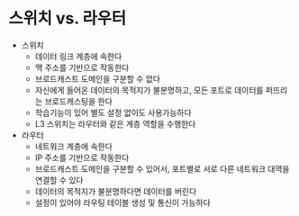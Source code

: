 # 스위치 vs. 라우터

- 스위치
  - 데이터 링크 계층에 속한다
  - 맥 주소를 기반으로 작동한다
  - 브로드캐스트 도메인을 구분할 수 없다
  - 자신에게 들어온 데이터의 목적지가 불분명하고, 모든 포트로 데이터를 퍼뜨리는 브로드캐스팅을 한다
  - 학습기능이 있어 별도 설정 없이도 사용가능하다
  - L3 스위치는 라우터와 같은 계층 역할을 수행한다
- 라우터
  - 네트워크 계층에 속한다
  - IP 주소를 기반으로 작동한다
  - 브로드캐스트 도메인을 구분할 수 있어서, 포트별로 서로 다른 네트워크 대역을 연결할 수 있다
  - 데이터의 목적지가 불분명하다면 데이터를 버린다
  - 설정이 있어야 라우팅 테이블 생성 및 통신이 가능하다
